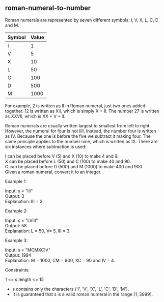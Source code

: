 ## roman-numeral-to-number

Roman numerals are represented by seven different symbols: I, V, X, L, C, D and M.

|Symbol   |    Value|
|---------|---------|
|I        |        1|
|V        |        5|
|X        |       10|
|L        |       50|
|C        |      100|
|D        |      500|
|M        |     1000|
For example, 2 is written as II in Roman numeral, just two ones added together. 12 is written as XII, which is simply X + II. The number 27 is written as XXVII, which is XX + V + II.

Roman numerals are usually written largest to smallest from left to right. However, the numeral for four is not IIII. Instead, the number four is written as IV. Because the one is before the five we subtract it making four. The same principle applies to the number nine, which is written as IX. There are six instances where subtraction is used:

I can be placed before V (5) and X (10) to make 4 and 9.  
X can be placed before L (50) and C (100) to make 40 and 90.  
C can be placed before D (500) and M (1000) to make 400 and 900.  
Given a roman numeral, convert it to an integer.  

Example 1:

Input: s = "III"  
Output: 3  
Explanation: III = 3.  

Example 2:  

Input: s = "LVIII"  
Output: 58  
Explanation: L = 50, V= 5, III = 3.  

Example 3:  

Input: s = "MCMXCIV"  
Output: 1994  
Explanation: M = 1000, CM = 900, XC = 90 and IV = 4.  

Constraints:

1 <= s.length <= 15  
- s contains only the characters ('I', 'V', 'X', 'L', 'C', 'D', 'M').  
- It is guaranteed that s is a valid roman numeral in the range [1, 3999].  